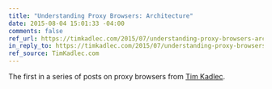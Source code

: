 ```yaml
---
title: "Understanding Proxy Browsers: Architecture"
date: 2015-08-04 15:01:33 -04:00
comments: false
ref_url: https://timkadlec.com/2015/07/understanding-proxy-browsers-architecture/
in_reply_to: https://timkadlec.com/2015/07/understanding-proxy-browsers-architecture/
ref_source: TimKadlec.com
---
```


The first in a series of posts on proxy browsers from [Tim Kadlec](https://timkadlec.com/).